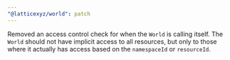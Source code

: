```yaml
---
"@latticexyz/world": patch
---
```


Removed an access control check for when the `World` is calling itself.
The `World` should not have implicit access to all resources, but only to those where it actually has access based on the `namespaceId` or `resourceId`.

